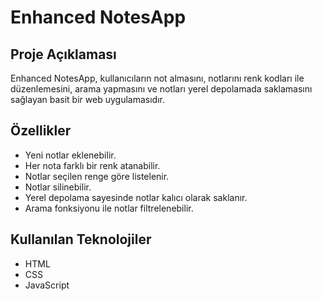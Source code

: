 # Enhanced NotesApp

## Proje Açıklaması
Enhanced NotesApp, kullanıcıların not almasını, notlarını renk kodları ile düzenlemesini, arama yapmasını ve notları yerel depolamada saklamasını sağlayan basit bir web uygulamasıdır.

## Özellikler
- Yeni notlar eklenebilir.
- Her nota farklı bir renk atanabilir.
- Notlar seçilen renge göre listelenir.
- Notlar silinebilir.
- Yerel depolama sayesinde notlar kalıcı olarak saklanır.
- Arama fonksiyonu ile notlar filtrelenebilir.

## Kullanılan Teknolojiler
- HTML
- CSS
- JavaScript